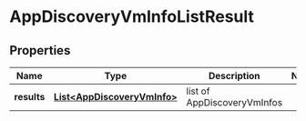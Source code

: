 # AppDiscoveryVmInfoListResult

## Properties
Name | Type | Description | Notes
------------ | ------------- | ------------- | -------------
**results** | [**List&lt;AppDiscoveryVmInfo&gt;**](AppDiscoveryVmInfo.md) | list of AppDiscoveryVmInfos | 
